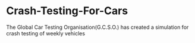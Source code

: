 # Crash-Testing-For-Cars
The Global Car Testing Organisation(G.C.S.O.) has created a simulation for crash testing of weekly vehicles

